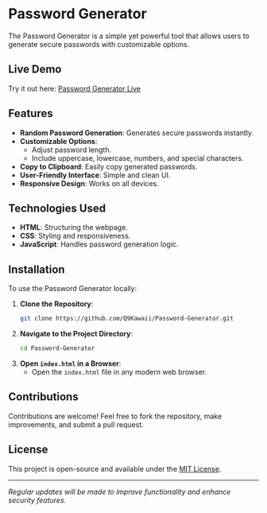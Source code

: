 # Password Generator

The Password Generator is a simple yet powerful tool that allows users to generate secure passwords with customizable options.

## Live Demo

Try it out here: [Password Generator Live](https://q9kawaii.github.io/Password-Generator/)

## Features

- **Random Password Generation**: Generates secure passwords instantly.
- **Customizable Options**:
  - Adjust password length.
  - Include uppercase, lowercase, numbers, and special characters.
- **Copy to Clipboard**: Easily copy generated passwords.
- **User-Friendly Interface**: Simple and clean UI.
- **Responsive Design**: Works on all devices.

## Technologies Used

- **HTML**: Structuring the webpage.
- **CSS**: Styling and responsiveness.
- **JavaScript**: Handles password generation logic.

## Installation

To use the Password Generator locally:

1. **Clone the Repository**:
   ```bash
   git clone https://github.com/Q9Kawaii/Password-Generator.git
   ```
2. **Navigate to the Project Directory**:
   ```bash
   cd Password-Generator
   ```
3. **Open `index.html` in a Browser**:
   - Open the `index.html` file in any modern web browser.

## Contributions

Contributions are welcome! Feel free to fork the repository, make improvements, and submit a pull request.

## License

This project is open-source and available under the [MIT License](LICENSE).

---

*Regular updates will be made to improve functionality and enhance security features.*

